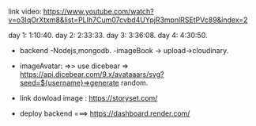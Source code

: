 link video: https://www.youtube.com/watch?v=o3IqOrXtxm8&list=PLIh7Cum07cvbd4UYpjR3mpnlRSEtPVc89&index=2

day 1:   1:10:40.
day 2:   2:33:33.
day 3:   3:36:08.
day 4:   4:30:50.

- backend -Nodejs,mongodb.
-imageBook -> upload->cloudinary.


- imageAvatar: =>> use dicebear => https://api.dicebear.com/9.x/avataaars/svg?seed=${username}=>generate random.
- link dowload image : https://storyset.com/
- deploy backend ===> https://dashboard.render.com/